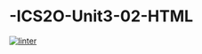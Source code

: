 # -ICS2O-Unit3-02-HTML
 [![linter](https:/hass0n3/github.com/ICS2O-Unit3-02-HTML/workflows/linter/badge.svg)](https://github.com/marketplace/actions/super-linter)     
